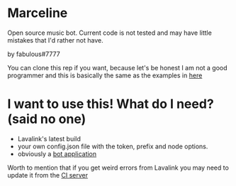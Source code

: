 # Marceline

Open source music bot. Current code is not tested and may have little mistakes that I'd rather not have.

by fabulous#7777

You can clone this rep if you want, because let's be honest I am not a good programmer and this is basically the same as the examples in [here](https://github.com/Solaris9/erela.js/tree/b13718a881d2774acfa9979669df979fe884728f/examples)

# I want to use this! What do I need? (said no one)

- Lavalink's latest build
- your own config.json file with the token, prefix and node options.
- obviously a [bot application](https://discord.com/developers/applications)

Worth to mention that if you get weird errors from Lavalink you may need to update it from the [CI server](https://ci.fredboat.com/project.html?projectId=Lavalink)
